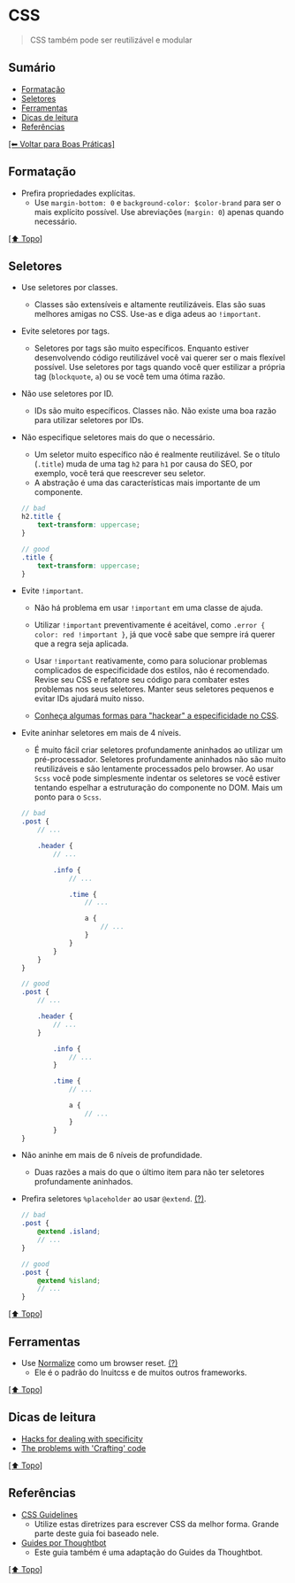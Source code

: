 # CSS
> CSS também pode ser reutilizável e modular

## Sumário
- [Formatação](#formata%C3%A7%C3%A3o)
- [Seletores](#seletores)
- [Ferramentas](#ferramentas)
- [Dicas de leitura](#dicas-de-leitura)
- [Referências](#refer%C3%AAncias)

[[⬅︎ Voltar para Boas Práticas]](https://github.com/mktvirtual/guides/tree/master/boas-praticas)

## Formatação

- Prefira propriedades explícitas.
    - Use `margin-bottom: 0` e `background-color: $color-brand` para ser o mais explícito possível. Use abreviações (`margin: 0`) apenas quando necessário.

[[⬆︎ Topo]](#sum%C3%A1rio)

## Seletores

- Use seletores por classes.
    - Classes são extensíveis e altamente reutilizáveis. Elas são suas melhores amigas no CSS. Use-as e diga adeus ao `!important`.

- Evite seletores por tags.
    - Seletores por tags são muito específicos. Enquanto estiver desenvolvendo código reutilizável você vai querer ser o mais flexível possível. Use seletores por tags quando você quer estilizar a própria tag (`blockquote`, `a`) ou se você tem uma ótima razão.

- Não use seletores por ID.
    - IDs são muito específicos. Classes não. Não existe uma boa razão para utilizar seletores por IDs.

- Não especifique seletores mais do que o necessário.
    - Um seletor muito específico não é realmente reutilizável. Se o título (`.title`) muda de uma tag `h2` para `h1` por causa do SEO, por exemplo, você terá que reescrever seu seletor.
    - A abstração é uma das características mais importante de um componente.

    ```scss
    // bad
    h2.title {
        text-transform: uppercase;
    }

    // good
    .title {
        text-transform: uppercase;
    }
    ```

- Evite `!important`.
    - Não há problema em usar `!important` em uma classe de ajuda.

    - Utilizar `!important` preventivamente é aceitável, como `.error { color: red !important }`, já que você sabe que sempre irá querer que a regra seja aplicada.

    - Usar `!important` reativamente, como para solucionar problemas complicados de especificidade dos estilos, não é recomendado. Revise seu CSS e refatore seu código para combater estes problemas nos seus seletores. Manter seus seletores pequenos e evitar IDs ajudará muito nisso.

    - [Conheça algumas formas para "hackear" a especificidade no CSS](http://csswizardry.com/2014/07/hacks-for-dealing-with-specificity/).

- Evite aninhar seletores em mais de 4 níveis.
    - É muito fácil criar seletores profundamente aninhados ao utilizar um pré-processador. Seletores profundamente aninhados não são muito reutilizáveis e são lentamente processados pelo browser. Ao usar `Scss` você pode simplesmente indentar os seletores se você estiver tentando espelhar a estruturação do componente no DOM. Mais um ponto para o `Scss`.

    ```scss
    // bad
    .post {
        // ...

        .header {
            // ...

            .info {
                // ...

                .time {
                    // ...

                    a {
                        // ...
                    }
                }
            }
        }
    }

    // good
    .post {
        // ...

        .header {
            // ...
        }

            .info {
                // ...
            }

            .time {
                // ...

                a {
                    // ...
                }
            }
    }
    ```

- Não aninhe em mais de 6 níveis de profundidade.
    - Duas razões a mais do que o último item para não ter seletores profundamente aninhados.

- Prefira seletores `%placeholder` ao usar `@extend`. [(?)](http://csswizardry.com/2014/01/extending-silent-classes-in-sass/).
    ```scss
    // bad
    .post {
        @extend .island;
        // ...
    }

    // good
    .post {
        @extend %island;
        // ...
    }
    ```

[[⬆︎ Topo]](#sum%C3%A1rio)

## Ferramentas

- Use [Normalize](http://necolas.github.io/normalize.css/) como um browser reset. [(?)](http://nicolasgallagher.com/about-normalize-css/)
    - Ele é o padrão do Inuitcss e de muitos outros frameworks.

[[⬆︎ Topo]](#sum%C3%A1rio)

## Dicas de leitura

- [Hacks for dealing with specificity](http://csswizardry.com/2014/07/hacks-for-dealing-with-specificity/)
- [The problems with 'Crafting' code](http://csswizardry.com/2013/11/the-problems-with-crafting-code/)

[[⬆︎ Topo]](#sum%C3%A1rio)

## Referências
- [CSS Guidelines](https://github.com/csswizardry/CSS-Guidelines)
    - Utilize estas diretrizes para escrever CSS da melhor forma. Grande parte deste guia foi baseado nele.
- [Guides por Thoughtbot](https://github.com/thoughtbot/guides/tree/master/style)
    - Este guia também é uma adaptação do Guides da Thoughtbot.

[[⬆︎ Topo]](#sum%C3%A1rio)
